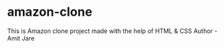 # amazon-clone
This is Amazon clone project made with the help of HTML &amp; CSS
Author - Amit Jare
